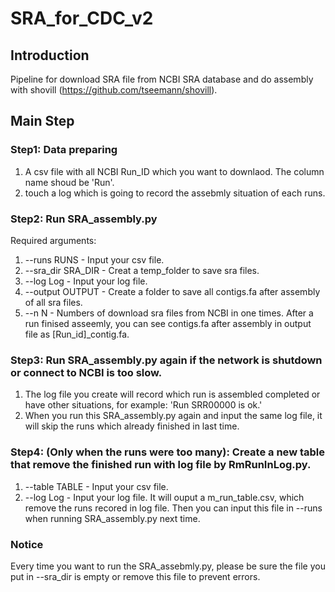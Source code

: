 # SRA_for_CDC_v2
## Introduction
Pipeline for download SRA file from NCBI SRA database and do assembly with shovill (https://github.com/tseemann/shovill).
## Main Step
### Step1: Data preparing
1. A csv file with all NCBI Run_ID which you want to downlaod. The column name shoud be 'Run'.
2. touch a log which is going to record the assebmly situation of each runs.
### Step2: Run SRA_assembly.py
Required arguments:
1. --runs RUNS - Input your csv file.
2. --sra_dir SRA_DIR - Creat a temp_folder to save sra files.
3. --log Log - Input your log file.
4. --output OUTPUT - Create a folder to save all contigs.fa after assembly of all sra files.
5. --n N - Numbers of download sra files from NCBI in one times.
After a run finised asseemly, you can see contigs.fa after assembly in output file as [Run_id]_contig.fa.
### Step3: Run SRA_assembly.py again if the network is shutdown or connect to NCBI is too slow.
1. The log file you create will record which run is assembled completed or have other situations, for example: 'Run SRR00000 is ok.'
2. When you run this SRA_assembly.py again and input the same log file, it will skip the runs which already finished in last time.
### Step4: (Only when the runs were too many): Create a new table that remove the finished run with log file by RmRunInLog.py.
1. --table TABLE - Input your csv file.
2. --log Log - Input your log file.
It will ouput a m_run_table.csv, which remove the runs recored in log file. Then you can input this file in --runs when running SRA_assembly.py next time. 
### Notice
Every time you want to run the SRA_assebmly.py, please be sure the file you put in --sra_dir is empty or remove this file to prevent errors. 
